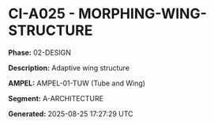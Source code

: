 # CI-A025 - MORPHING-WING-STRUCTURE

**Phase:** 02-DESIGN

**Description:** Adaptive wing structure

**AMPEL:** AMPEL-01-TUW (Tube and Wing)

**Segment:** A-ARCHITECTURE

**Generated:** 2025-08-25 17:27:29 UTC
